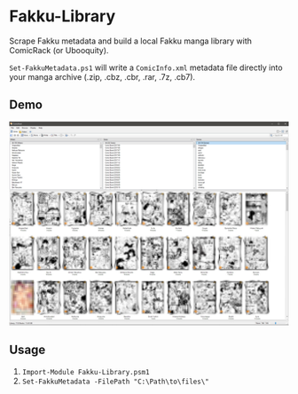 # Fakku-Library

Scrape Fakku metadata and build a local Fakku manga library with ComicRack (or Ubooquity).

`Set-FakkuMetadata.ps1` will write a `ComicInfo.xml` metadata file directly into your manga archive
(.zip, .cbz, .cbr, .rar, .7z, .cb7).

## Demo

![Demo](/other/demo.jpg)

## Usage

1. `Import-Module Fakku-Library.psm1`
2. `Set-FakkuMetadata -FilePath "C:\Path\to\files\"`
